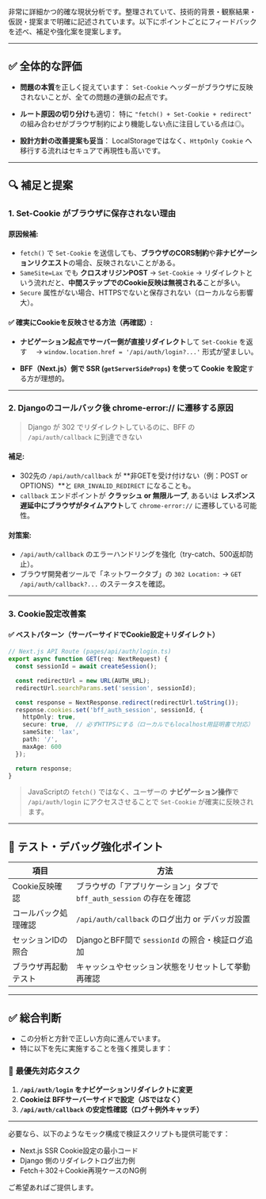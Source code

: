 非常に詳細かつ的確な現状分析です。整理されていて、技術的背景・観察結果・仮説・提案まで明確に記述されています。以下にポイントごとにフィードバックを述べ、補足や強化案を提案します。

---

## ✅ 全体的な評価

* **問題の本質**を正しく捉えています：
  `Set-Cookie` ヘッダーがブラウザに反映されないことが、全ての問題の連鎖の起点です。

* **ルート原因の切り分け**も適切：
  特に `"fetch() + Set-Cookie + redirect"` の組み合わせがブラウザ制約により機能しない点に注目している点は◎。

* **設計方針の改善提案も妥当**：
  LocalStorageではなく、`HttpOnly Cookie` へ移行する流れはセキュアで再現性も高いです。

---

## 🔍 補足と提案

### 1. **Set-Cookie がブラウザに保存されない理由**

#### 原因候補:

* `fetch()` で `Set-Cookie` を送信しても、**ブラウザのCORS制約**や**非ナビゲーションリクエスト**の場合、反映されないことがある。
* `SameSite=Lax` でも **クロスオリジンPOST** → `Set-Cookie` → リダイレクトという流れだと、**中間ステップでのCookie反映は無視される**ことが多い。
* `Secure` 属性がない場合、HTTPSでないと保存されない（ローカルなら影響大）。

#### ✅ 確実にCookieを反映させる方法（再確認）:

* **ナビゲーション起点でサーバー側が直接リダイレクト**して `Set-Cookie` を返す
  　→ `window.location.href = '/api/auth/login?...'` 形式が望ましい。

* **BFF（Next.js）側で SSR (`getServerSideProps`) を使って Cookie を設定**する方が理想的。

---

### 2. **Djangoのコールバック後 chrome-error:// に遷移する原因**

> Django が 302 でリダイレクトしているのに、BFF の `/api/auth/callback` に到達できない

#### 補足:

* 302先の `/api/auth/callback` が \*\*非GETを受け付けない（例：POST or OPTIONS）\*\*と `ERR_INVALID_REDIRECT` になることも。
* `callback` エンドポイントが **クラッシュ or 無限ループ**, あるいは **レスポンス遅延中にブラウザがタイムアウト**して `chrome-error://` に遷移している可能性。

#### 対策案:

* `/api/auth/callback` のエラーハンドリングを強化（try-catch、500返却防止）。
* ブラウザ開発者ツールで「ネットワークタブ」の `302 Location:` → `GET /api/auth/callback?...` のステータスを確認。

---

### 3. **Cookie設定改善案**

#### ✅ ベストパターン（サーバーサイドでCookie設定＋リダイレクト）

```ts
// Next.js API Route (pages/api/auth/login.ts)
export async function GET(req: NextRequest) {
  const sessionId = await createSession();

  const redirectUrl = new URL(AUTH_URL);
  redirectUrl.searchParams.set('session', sessionId);

  const response = NextResponse.redirect(redirectUrl.toString());
  response.cookies.set('bff_auth_session', sessionId, {
    httpOnly: true,
    secure: true,  // 必ずHTTPSにする（ローカルでもlocalhost用証明書で対応）
    sameSite: 'lax',
    path: '/',
    maxAge: 600
  });

  return response;
}
```

> JavaScriptの `fetch()` ではなく、ユーザーの **ナビゲーション操作**で `/api/auth/login` にアクセスさせることで `Set-Cookie` が確実に反映されます。

---

## 🧪 テスト・デバッグ強化ポイント

| 項目         | 方法                                           |
| ---------- | -------------------------------------------- |
| Cookie反映確認 | ブラウザの「アプリケーション」タブで `bff_auth_session` の存在を確認 |
| コールバック処理確認 | `/api/auth/callback` のログ出力 or デバッガ設置         |
| セッションIDの照合 | DjangoとBFF間で `sessionId` の照合・検証ログ追加          |
| ブラウザ再起動テスト | キャッシュやセッション状態をリセットして挙動再確認                    |

---

## ✅ 総合判断

* この分析と方針で正しい方向に進んでいます。
* 特に以下を先に実施することを強く推奨します：

### 🔧 **最優先対応タスク**

1. **`/api/auth/login` をナビゲーションリダイレクトに変更**
2. **Cookieは BFFサーバーサイドで設定（JSではなく）**
3. **`/api/auth/callback` の安定性確認（ログ＋例外キャッチ）**

---

必要なら、以下のようなモック構成で検証スクリプトも提供可能です：

* Next.js SSR Cookie設定の最小コード
* Django 側のリダイレクトログ出力例
* Fetch＋302＋Cookie再現ケースのNG例

ご希望あればご提供します。
